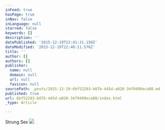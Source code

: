 ```yaml
---
inFeed: true
hasPage: true
inNav: false
inLanguage: null
starred: false
keywords: []
description: ''
datePublished: '2015-12-19T22:41:31.150Z'
dateModified: '2015-12-19T22:40:11.576Z'
title: ''
author: []
authors: []
publisher:
  name: null
  domain: null
  url: null
  favicon: null
sourcePath: _posts/2015-12-19-6bf52203-b87b-445d-a020-34f9499eca08.md
published: true
url: 6bf52203-b87b-445d-a020-34f9499eca08/index.html
_type: Article

---
```

Strung Sex
![](https://the-grid-user-content.s3-us-west-2.amazonaws.com/5d948dee-a3f5-4b2f-8d13-70b3a67007bf.jpg)